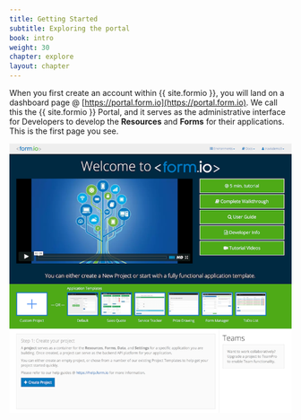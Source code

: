```yaml
---
title: Getting Started
subtitle: Exploring the portal
book: intro
weight: 30
chapter: explore
layout: chapter
---
```

When you first create an account within {{ site.formio }}, you will land on a dashboard page @ [https://portal.form.io](https://portal.form.io). We call this the {{ site.formio }} Portal, and it serves as the administrative interface for Developers to develop the **Resources** and **Forms** for their applications. This is the first page you see.

![](/assets/img/userguide/formio-portal.png)
